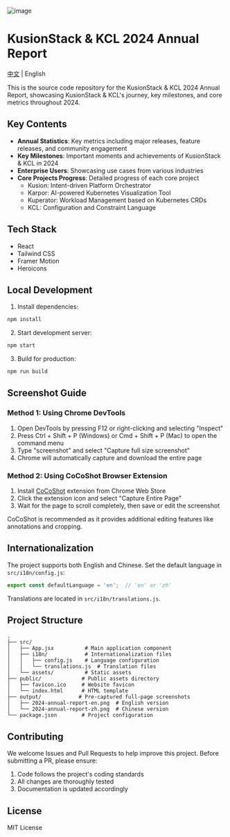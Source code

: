 ![image](https://github.com/user-attachments/assets/26626d44-c1ac-4e34-b19e-b07a4cbc9387)

# KusionStack & KCL 2024 Annual Report

[中文](./README.zh-CN.md) | English

This is the source code repository for the KusionStack & KCL 2024 Annual Report, showcasing KusionStack & KCL's journey, key milestones, and core metrics throughout 2024.

## Key Contents

- **Annual Statistics**: Key metrics including major releases, feature releases, and community engagement
- **Key Milestones**: Important moments and achievements of KusionStack & KCL in 2024
- **Enterprise Users**: Showcasing use cases from various industries
- **Core Projects Progress**: Detailed progress of each core project
  - Kusion: Intent-driven Platform Orchestrator
  - Karpor: AI-powered Kubernetes Visualization Tool
  - Kuperator: Workload Management based on Kubernetes CRDs
  - KCL: Configuration and Constraint Language

## Tech Stack

- React
- Tailwind CSS
- Framer Motion
- Heroicons

## Local Development

1. Install dependencies:
```bash
npm install
```

2. Start development server:
```bash
npm start
```

3. Build for production:
```bash
npm run build
```

## Screenshot Guide

### Method 1: Using Chrome DevTools

1. Open DevTools by pressing F12 or right-clicking and selecting "Inspect"
2. Press Ctrl + Shift + P (Windows) or Cmd + Shift + P (Mac) to open the command menu
3. Type "screenshot" and select "Capture full size screenshot"
4. Chrome will automatically capture and download the entire page

### Method 2: Using CoCoShot Browser Extension

1. Install [CoCoShot](https://chromewebstore.google.com/detail/%E5%AE%8C%E6%95%B4%E7%BD%91%E9%A1%B5%E5%B1%8F%E5%B9%95%E6%88%AA%E5%9B%BE%EF%BC%8C%E7%94%B5%E8%84%91%E6%A1%8C%E9%9D%A2%E5%B1%8F%E5%B9%95%E6%88%AA%E5%9B%BE-cocosho/ibbpaphbbbabnmmllpdlmcfihhkahgai) extension from Chrome Web Store
2. Click the extension icon and select "Capture Entire Page"
3. Wait for the page to scroll completely, then save or edit the screenshot

CoCoShot is recommended as it provides additional editing features like annotations and cropping.

## Internationalization

The project supports both English and Chinese. Set the default language in `src/i18n/config.js`:

```javascript
export const defaultLanguage = 'en';  // 'en' or 'zh'
```

Translations are located in `src/i18n/translations.js`.

## Project Structure

```
.
├── src/
│   ├── App.jsx          # Main application component
│   ├── i18n/            # Internationalization files
│   │   ├── config.js    # Language configuration
│   │   └── translations.js  # Translation files
│   └── assets/          # Static assets
├── public/             # Public assets directory
│   ├── favicon.ico     # Website favicon
│   └── index.html      # HTML template
├── output/            # Pre-captured full-page screenshots
│   ├── 2024-annual-report-en.png  # English version
│   └── 2024-annual-report-zh.png  # Chinese version
└── package.json        # Project configuration
```

## Contributing

We welcome Issues and Pull Requests to help improve this project. Before submitting a PR, please ensure:

1. Code follows the project's coding standards
2. All changes are thoroughly tested
3. Documentation is updated accordingly

## License

MIT License
